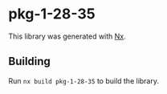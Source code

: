 # pkg-1-28-35

This library was generated with [Nx](https://nx.dev).

## Building

Run `nx build pkg-1-28-35` to build the library.
